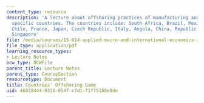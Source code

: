```yaml
---
content_type: resource
description: 'A lecture about offshoring practices of manufacturing and services for
  specific countries. The countries include: South Africa, Brazil, Mexico, India,
  Chile, France, Japan, Czech Republic, Italy, Angola, China, Republic of Korea, Germany,
  Singapore'
file: /media/courses/15-014-applied-macro-and-international-economics-ii-spring-2016/4682844493160547c7d1f1f75188e9de_MIT15_014S16_L8Offshoring.pdf
file_type: application/pdf
learning_resource_types:
- Lecture Notes
ocw_type: OCWFile
parent_title: Lecture Notes
parent_type: CourseSection
resourcetype: Document
title: Countries' Offshoring Game
uid: 46828444-9316-0547-c7d1-f1f75188e9de
---
```


